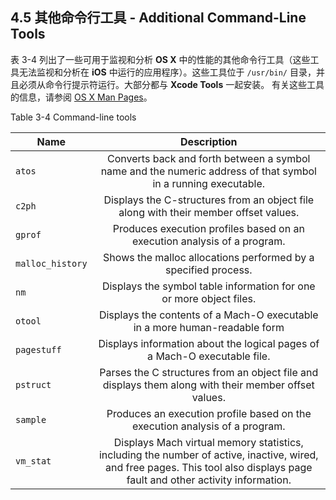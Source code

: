 ## 4.5 其他命令行工具 - Additional Command-Line Tools
表 3-4 列出了一些可用于监视和分析 **OS X** 中的性能的其他命令行工具（这些工具无法监视和分析在 **iOS** 中运行的应用程序）。这些工具位于 `/usr/bin/` 目录，并且必须从命令行提示符运行。大部分都与 **Xcode Tools** 一起安装。 有关这些工具的信息，请参阅 [OS X Man Pages]()。

Table 3-4  Command-line tools

Name|Description  
-|:-:
`atos`|Converts back and forth between a symbol name and the numeric address of that symbol in a running executable.
`c2ph`|Displays the C-structures from an object file along with their member offset values.
`gprof`|Produces execution profiles based on an execution analysis of a program.
`malloc_history`|Shows the malloc allocations performed by a specified process.
`nm`|Displays the symbol table information for one or more object files.
`otool`|Displays the contents of a Mach-O executable in a more human-readable form
`pagestuff`|Displays information about the logical pages of a Mach-O executable file.
`pstruct`|Parses the C structures from an object file and displays them along with their member offset values.
`sample`|Produces an execution profile based on the execution analysis of a program.
`vm_stat`|Displays Mach virtual memory statistics, including the number of active, inactive, wired, and free pages. This tool also displays page fault and other activity information.
